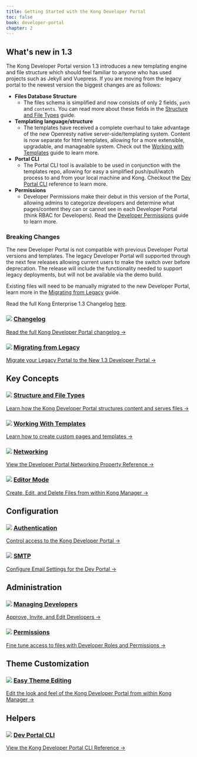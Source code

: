 ```yaml
---
title: Getting Started with the Kong Developer Portal
toc: false
book: developer-portal
chapter: 2
---
```


## What's new in 1.3

The Kong Developer Portal version 1.3 introduces a new templating engine and 
file structure which should feel familiar to anyone who has used projects such 
as Jekyll and Vuepress. If you are moving from the legacy portal to the newest 
version the biggest changes are as follows:

- **Files Database Structure**
  - The files schema is simplified and now consists of only 2 fields, `path` and
  `contents`. You can read more about these fields in the 
  [Structure and File Types](/enterprise/{{page.kong_version}}/developer-portal/structure-and-file-types) guide.
- **Templating language/structure**
  - The templates have received a complete overhaul to take advantage of the new 
  Openresty native server-side/templating system. Content is now separate for 
  html templates, allowing for a more extensible, upgradable, and manageable system.
  Check out the [Working with Templates](/enterprise/{{page.kong_version}}/developer-portal/working-with-templates) 
  guide to learn more. 
- **Portal CLI**
  - The Portal CLI tool is available to be used in conjunction with the 
  templates repo, allowing for easy a simplified push/pull/watch process to and 
  from your local machine and Kong. Checkout the [Dev Portal CLI](/enterprise/{{page.kong_version}}/developer-portal/helpers/cli)
  reference to learn more.
- **Permissions**
  - Developer Permissions make their debut in this version of the Portal, 
  allowing admins to categorize developers and determine what pages/content they 
  can or cannot see in each Developer Portal (think RBAC for Developers). Read the 
  [Developer Permissions](/enterprise/{{page.kong_version}}/developer-portal/administration/developer-permissions)
  guide to learn more.

### Breaking Changes

The new Developer Portal is not compatible with previous Developer Portal 
versions and templates.  The legacy Developer Portal will supported through the 
next few releases allowing current users to make the switch over before deprecation. 
The release will include the functionality needed to support legacy deployments, 
but will not be available via the demo build.

Existing files will need to be manually migrated to the new Developer Portal, 
learn more in the [Migrating from Legacy](/enterprise/1.3-x/developer-portal/legacy-migration)
guide.

Read the full Kong Enterprise 1.3 Changelog [here](/enterprise/changelog).


<div class="docs-grid">
  <div class="docs-grid-block">
    <h3>
        <img src="/assets/images/icons/documentation/icn-doc-reference.svg" />
        <a href="/enterprise/changelog/#dev-portal">Changelog</a>
    </h3>
    <p></p>
    <a href="#whats-new-in-13">
        Read the full Kong Developer Portal changelog &rarr;
    </a>
  </div>

  <div class="docs-grid-block">
    <h3>
        <img src="/assets/images/icons/documentation/icn-quickstart.svg" />
        <a href="/enterprise/1.3-x/developer-portal/legacy-migration">Migrating from Legacy</a>
    </h3>
    <p></p>
    <a href="/enterprise/1.3-x/developer-portal/legacy-migration">
        Migrate your Legacy Portal to the New 1.3 Developer Portal &rarr;
    </a>
  </div>
 </div> 

<div class="docs-grid">
  <h2>Key Concepts</h2>
  <div class="docs-grid-block">
    <h3>
        <img src="/assets/images/icons/documentation/icn-doc-reference.svg" />
        <a href="/enterprise/1.3-x/developer-portal/structure-and-file-types">Structure and File Types</a>
    </h3>
    <p></p>
    <a href="/enterprise/1.3-x/developer-portal/structure-and-file-types">
      Learn how the Kong Developer Portal structures content and serves files  &rarr;
    </a>
  </div>

  <div class="docs-grid-block">
    <h3>
        <img src="/assets/images/icons/documentation/icn-doc-reference.svg" />
        <a href="/enterprise/1.3-x/developer-portal/working-with-templates">Working With Templates</a>
    </h3>
    <p></p>
    <a href="/enterprise/1.3-x/developer-portal/working-with-templates">
      Learn how to create custom pages and templates &rarr;
    </a>
  </div>

  <div class="docs-grid-block">
    <h3>
        <img src="/assets/images/icons/documentation/icn-doc-reference.svg" />
        <a href="/enterprise/1.3-x/developer-portal/networking">Networking</a>
    </h3>
    <p></p>
    <a href="/enterprise/1.3-x/developer-portal/networking">
      View the Developer Portal Networking Property Reference &rarr;
    </a>
  </div>

  <div class="docs-grid-block">
    <h3>
        <img src="/assets/images/icons/documentation/icn-doc-reference.svg" />
        <a href="/enterprise/1.3-x/developer-portal/using-the-editor">Editor Mode</a>
    </h3>
    <p></p>
    <a href="/enterprise/1.3-x/developer-portal/using-the-editor">
       Create, Edit, and Delete Files from within Kong Manager &rarr;
    </a>
  </div>
</div>

<div class="docs-grid">
  <h2>Configuration</h2>
  <div class="docs-grid-block">
    <h3>
        <img src="/assets/images/icons/documentation/icn-doc-reference.svg" />
        <a href="/enterprise/{{ page.kong_version }}/developer-portal/configuration/authentication">Authentication</a>
    </h3>
    <p></p>
    <a href="/enterprise/{{ page.kong_version }}/developer-portal/configuration/authentication">
      Control access to the Kong Developer Portal &rarr;
    </a>
  </div>
    
  <div class="docs-grid-block">
    <h3>
        <img src="/assets/images/icons/documentation/icn-doc-reference.svg" />
        <a href="/enterprise/{{ page.kong_version }}/developer-portal/configuration/smtp">SMTP</a>
    </h3>
    <p></p>
    <a href="/enterprise/{{ page.kong_version }}/developer-portal/configuration/smtp">
      Configure Email Settings for the Dev Portal &rarr;
    </a>
  </div>
</div>

<div class="docs-grid">
  <h2>Administration</h2>
  <div class="docs-grid-block">
    <h3>
        <img src="/assets/images/icons/documentation/icn-doc-reference.svg" />
        <a href="/enterprise/{{ page.kong_version }}/developer-portal/administration/managing-developers">Managing Developers</a>
    </h3>
    <p></p>
    <a href="/enterprise/{{ page.kong_version }}/developer-portal/administration/managing-developers">
      Approve, Invite, and Edit Developers &rarr;
    </a>
  </div>

  <div class="docs-grid-block">
    <h3>
        <img src="/assets/images/icons/documentation/icn-doc-reference.svg" />
        <a href="/enterprise/{{ page.kong_version }}/developer-portal/administration/developer-permissions">Permissions</a>
    </h3>
    <p></p>
    <a href="/enterprise/{{ page.kong_version }}/developer-portal/adminstration/developer-permissions">
      Fine tune access to files with Developer Roles and Permissions &rarr;
    </a>
  </div>
</div>

<div class="docs-grid">
  <h2>Theme Customization</h2>
  <div class="docs-grid-block">
    <h3>
        <img src="/assets/images/icons/documentation/icn-doc-reference.svg" />
        <a href="/enterprise/{{ page.kong_version }}/developer-portal/theme-customization/easy-theme-editing">Easy Theme Editing</a>
    </h3>
    <p></p>
    <a href="/enterprise/{{ page.kong_version }}/developer-portal/theme-customization/easy-theme-editing">
      Edit the look and feel of the Kong Developer Portal from within Kong Manager &rarr;
    </a>
  </div>
</div>

<div class="docs-grid">
  <h2>Helpers</h2>
  <div class="docs-grid-block">
    <h3>
        <img src="/assets/images/icons/documentation/icn-doc-reference.svg" />
        <a href="/enterprise/{{ page.kong_version }}/developer-portal/helpers/cli">Dev Portal CLI</a>
    </h3>
    <p></p>
    <a href="/enterprise/{{ page.kong_version }}/developer-portal/helpers/cli">
      View the Kong Developer Portal CLI Reference &rarr;
    </a>
  </div>
</div>
